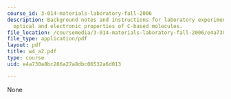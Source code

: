 ```yaml
---
course_id: 3-014-materials-laboratory-fall-2006
description: Background notes and instructions for laboratory experiments on delocalization,
  optical and electronic properties of C-based molecules.
file_location: /coursemedia/3-014-materials-laboratory-fall-2006/e4a730a8bc286a27a8dbc06532a6d013_w4_a2.pdf
file_type: application/pdf
layout: pdf
title: w4_a2.pdf
type: course
uid: e4a730a8bc286a27a8dbc06532a6d013

---
```

None